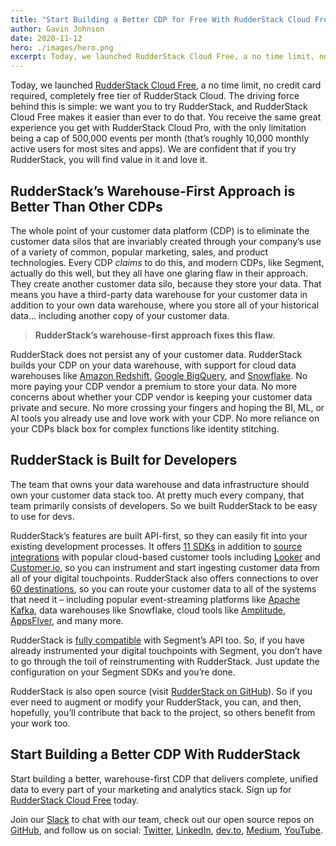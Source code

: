 ```yaml
---
title: "Start Building a Better CDP for Free With RudderStack Cloud Free"
author: Gavin Johnson
date: 2020-11-12
hero: ./images/hero.png
excerpt: Today, we launched RudderStack Cloud Free, a no time limit, no credit card required, completely free tier of RudderStack Cloud...
---
```

Today, we launched [RudderStack Cloud Free](https://app.rudderlabs.com/signup?type=freetrial), a no time limit, no credit card required, completely free tier of RudderStack Cloud. The driving force behind this is simple: we want you to try RudderStack, and RudderStack Cloud Free makes it easier than ever to do that. You receive the same great experience you get with RudderStack Cloud Pro, with the only limitation being a cap of 500,000 events per month (that’s roughly 10,000 monthly active users for most sites and apps). We are confident that if you try RudderStack, you will find value in it and love it.

## RudderStack’s Warehouse-First Approach is Better Than Other CDPs
The whole point of your customer data platform (CDP) is to eliminate the customer data silos that are invariably created through your company’s use of a variety of common, popular marketing, sales, and product technologies. Every CDP _claims_ to do this, and modern CDPs, like Segment, actually do this well, but they all have one glaring flaw in their approach. They create another customer data silo, because they store your data. That means you have a third-party data warehouse for your customer data in addition to your own data warehouse, where you store all of your historical data… including another copy of your customer data.

> **RudderStack’s warehouse-first approach fixes this flaw.** 

RudderStack does not persist any of your customer data. RudderStack builds your CDP on your data warehouse, with support for cloud data warehouses like [Amazon Redshift](https://aws.amazon.com/redshift/), [Google BigQuery](https://cloud.google.com/bigquery), and [Snowflake](https://www.snowflake.com). No more paying your CDP vendor a premium to store your data. No more concerns about whether your CDP vendor is keeping your customer data private and secure. No more crossing your fingers and hoping the BI, ML, or AI tools you already use and love work with your CDP. No more reliance on your CDPs black box for complex functions like identity stitching.

## RudderStack is Built for Developers
The team that owns your data warehouse and data infrastructure should own your customer data stack too. At pretty much every company, that team primarily consists of developers. So we built RudderStack to be easy to use for devs.

RudderStack’s features are built API-first, so they can easily fit into your existing development processes. It offers [11 SDKs](https://docs.rudderstack.com/rudderstack-sdk-integration-guides) in addition to [source integrations](https://docs.rudderstack.com/sources) with popular cloud-based customer tools including [Looker](https://looker.com) and [Customer.io](https://customer.io), so you can instrument and start ingesting customer data from all of your digital touchpoints. RudderStack also offers connections to over [60 destinations](https://docs.rudderstack.com/destinations), so you can route your customer data to all of the systems that need it  – including popular event-streaming platforms like [Apache Kafka](https://kafka.apache.org), data warehouses like Snowflake, cloud tools like [Amplitude](https://amplitude.com), [AppsFlyer](https://www.appsflyer.com), and many more.  
  
RudderStack is [fully compatible](https://docs.rudderstack.com/how-to-guides/rudderstack-migration-guide) with Segment’s API too. So, if you have already instrumented your digital touchpoints with Segment, you don’t have to go through the toil of reinstrumenting with RudderStack. Just update the configuration on your Segment SDKs and you’re done.  
  
RudderStack is also open source (visit [RudderStack on GitHub](https://github.com/rudderlabs)). So if you ever need to augment or modify your RudderStack, you can, and then, hopefully, you’ll contribute that back to the project, so others benefit from your work too.

## Start Building a Better CDP With RudderStack
Start building a better, warehouse-first CDP that delivers complete, unified data to every part of your marketing and analytics stack. Sign up for [RudderStack Cloud Free](https://app.rudderlabs.com/signup?type=freetrial) today.  

Join our [Slack](https://resources.rudderstack.com/join-rudderstack-slack) to chat with our team, check out our open source repos on [GitHub](https://github.com/rudderlabs), and follow us on social: [Twitter](https://twitter.com/RudderStack), [LinkedIn](https://www.linkedin.com/company/rudderlabs/), [dev.to](https://dev.to/rudderstack), [Medium](https://rudderstack.medium.com/), [YouTube](https://www.youtube.com/channel/UCgV-B77bV_-LOmKYHw8jvBw).